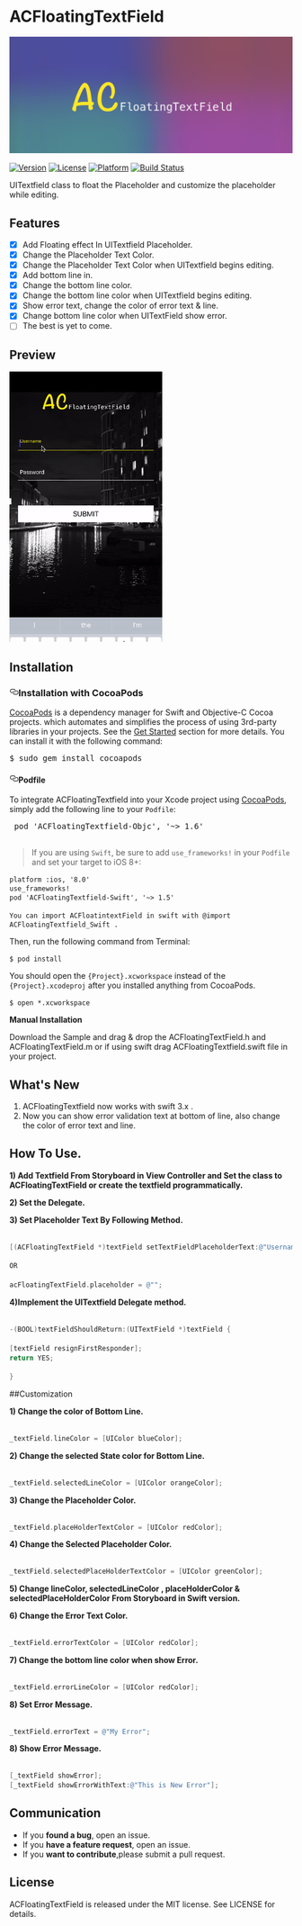 # ACFloatingTextField

![ACFloatingTextfield](https://github.com/ErAbhishekChandani/ACFloatingTextfield/blob/master/ACFloatingField.png "ACFloatingTextfield")

[![Version](https://img.shields.io/cocoapods/v/ACFloatingTextfield-Objc.svg?style=flat)](https://cocoapods.org/pods/ACFloatingTextfield-Objc)
[![License](https://img.shields.io/cocoapods/l/ACFloatingTextfield-Objc.svg?style=flat)](https://cocoapods.org/pods/ACFloatingTextfield-Objc)
[![Platform](https://img.shields.io/cocoapods/p/ACFloatingTextfield-Objc.svg?style=flat)](https://cocoapods.org/pods/ACFloatingTextfield-Objc)
[![Build Status](https://travis-ci.org/ErAbhishekChandani/ACFloatingTextfield.svg?branch=master)](https://travis-ci.org/ErAbhishekChandani/ACFloatingTextfield)

UITextfield class to float the Placeholder and customize the placeholder while editing.

## Features

- [x] Add Floating effect In UITextfield Placeholder.
- [x] Change the Placeholder Text Color.
- [x] Change the Placeholder Text Color when UITextfield begins editing.
- [x] Add bottom line in.
- [x] Change the bottom line color.
- [x] Change the bottom line color when UITextfield begins editing.
- [x] Show error text, change the color of error text & line.
- [x] Change bottom line color when UITextField show error.
- [ ] The best is yet to come.

## Preview

![ACFloatingTextfieldGIF](https://github.com/ErAbhishekChandani/ACFloatingTextfield/blob/master/Example/ACFloatingTextifield.gif)

## Installation

<h3><a id="user-content-installation-with-cocoapods" class="anchor" href="#installation-with-cocoapods" aria-hidden="true"><svg aria-hidden="true" class="octicon octicon-link" height="16" version="1.1" viewBox="0 0 16 16" width="16"><path d="M4 9h1v1H4c-1.5 0-3-1.69-3-3.5S2.55 3 4 3h4c1.45 0 3 1.69 3 3.5 0 1.41-.91 2.72-2 3.25V8.59c.58-.45 1-1.27 1-2.09C10 5.22 8.98 4 8 4H4c-.98 0-2 1.22-2 2.5S3 9 4 9zm9-3h-1v1h1c1 0 2 1.22 2 2.5S13.98 12 13 12H9c-.98 0-2-1.22-2-2.5 0-.83.42-1.64 1-2.09V6.25c-1.09.53-2 1.84-2 3.25C6 11.31 7.55 13 9 13h4c1.45 0 3-1.69 3-3.5S14.5 6 13 6z"></path></svg></a>Installation with CocoaPods</h3>

<p><a href="http://cocoapods.org">CocoaPods</a> is a dependency manager for Swift and Objective-C Cocoa projects.
which automates and simplifies the process of using 3rd-party libraries in your projects.
See the <a href="https://cocoapods.org/#get_started">Get Started</a> section for more details.
You can install it with the following command:</p>

<div class="highlight highlight-source-shell"><pre>$ sudo gem install cocoapods</pre></div>

<h4><a id="user-content-podfile" class="anchor" href="#podfile" aria-hidden="true"><svg aria-hidden="true" class="octicon octicon-link" height="16" version="1.1" viewBox="0 0 16 16" width="16"><path d="M4 9h1v1H4c-1.5 0-3-1.69-3-3.5S2.55 3 4 3h4c1.45 0 3 1.69 3 3.5 0 1.41-.91 2.72-2 3.25V8.59c.58-.45 1-1.27 1-2.09C10 5.22 8.98 4 8 4H4c-.98 0-2 1.22-2 2.5S3 9 4 9zm9-3h-1v1h1c1 0 2 1.22 2 2.5S13.98 12 13 12H9c-.98 0-2-1.22-2-2.5 0-.83.42-1.64 1-2.09V6.25c-1.09.53-2 1.84-2 3.25C6 11.31 7.55 13 9 13h4c1.45 0 3-1.69 3-3.5S14.5 6 13 6z"></path></svg></a>Podfile</h4>

<p>To integrate ACFloatingTextfield into your Xcode project using <a href="http://cocoapods.org">CocoaPods</a>, simply add the following line to your <code>Podfile</code>:</p>

<div class="highlight highlight-source-ruby"><pre> pod 'ACFloatingTextfield-Objc', '~> 1.6'
 <span class="pl-s"></span></pre></div>

<blockquote>
<p>If you are using <code>Swift</code>, be sure to add <code>use_frameworks!</code> in your <code>Podfile</code> and set your target to iOS 8+:</p>
</blockquote>

<pre><code>platform :ios, '8.0'
use_frameworks!
pod 'ACFloatingTextfield-Swift', '~> 1.5'

You can import ACFloatintextField in swift with @import ACFloatingTextfield_Swift .
</code></pre>

<p>Then, run the following command from Terminal:</p>

<pre><code>$ pod install
</code></pre>

<p>You should open the <code>{Project}.xcworkspace</code> instead of the <code>{Project}.xcodeproj</code> after you installed anything from CocoaPods.</p>

<pre><code>$ open *.xcworkspace 
</code></pre>

**Manual Installation**

Download the Sample and drag & drop the ACFloatingTextField.h and ACFloatingTextField.m or if using swift drag ACFloatingTextfield.swift file in your project.

## What's New

1. ACFloatingTextfield now works with swift 3.x .
2. Now you can show error validation text at bottom of line, also change the color of error text and line.

## How To Use.

**1) Add Textfield From Storyboard in View Controller and Set the class to ACFloatingTextField or create the textfield programmatically.**

**2) Set the Delegate.**

**3) Set Placeholder Text By Following Method.**

```objective-c

[(ACFloatingTextField *)textField setTextFieldPlaceholderText:@"Username"];

OR

acFloatingTextField.placeholder = @"";

```

**4)Implement the UITextfield Delegate method.**

```objective-c

-(BOOL)textFieldShouldReturn:(UITextField *)textField {

[textField resignFirstResponder];
return YES;

}

```

##Customization

**1) Change the color of Bottom Line.** 

```objective-c

_textField.lineColor = [UIColor blueColor];

```

**2) Change the selected State color for Bottom Line.**

```objective-c

_textField.selectedLineColor = [UIColor orangeColor];

```

**3) Change the Placeholder Color.**

```objective-c

_textField.placeHolderTextColor = [UIColor redColor];

```

**4) Change the Selected Placeholder Color.**

```objective-c

_textField.selectedPlaceHolderTextColor = [UIColor greenColor];

```

**5) Change lineColor, selectedLineColor , placeHolderColor & selectedPlaceHolderColor From Storyboard in Swift version.**

**6) Change the Error Text Color.**

```objective-c

_textField.errorTextColor = [UIColor redColor];

```
**7) Change the bottom line color when show Error.**

```objective-c

_textField.errorLineColor = [UIColor redColor];

```
**8) Set Error Message.**

```objective-c

_textField.errorText = @"My Error";

```
**8) Show Error Message.**

```objective-c

[_textField showError];
[_textField showErrorWithText:@"This is New Error"];

```

## Communication

- If you **found a bug**, open an issue.
- If you **have a feature request**, open an issue.
- If you **want to contribute**,please submit a pull request.

## License

ACFloatingTextField is released under the MIT license. See LICENSE for details.
